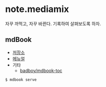 # note.mediamix

자꾸 까먹고, 자꾸 바뀐다. 기록하여 살펴보도록 하자.

## mdBook

- [저장소](https://github.com/rust-lang/mdBook)
- [메뉴얼](https://rust-lang.github.io/mdBook/)
- 기타
  - [badboy/mdbook-toc](https://github.com/badboy/mdbook-toc)

``` zsh
$ mdbook serve
```
